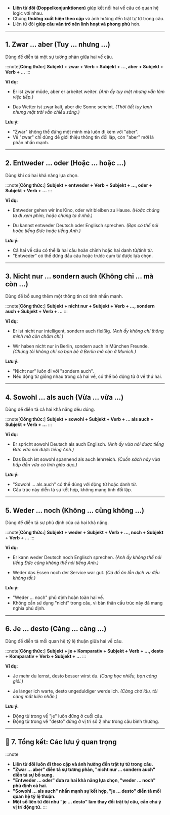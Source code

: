 
- **Liên từ đôi (Doppelkonjunktionen)** giúp kết nối hai vế câu có quan hệ logic với nhau.  
- Chúng **thường xuất hiện theo cặp** và ảnh hưởng đến trật tự từ trong câu.  
- Liên từ đôi **giúp câu văn trở nên linh hoạt và phong phú** hơn.

---

## **1. Zwar … aber (Tuy … nhưng …)**

Dùng để diễn tả một sự tương phản giữa hai vế câu.

:::note[**Công thức:**]
**Subjekt + zwar + Verb + Subjekt + …, aber + Subjekt + Verb + …**
:::

**Ví dụ:**

- Er ist zwar müde, aber er arbeitet weiter. 
	_(Anh ấy tuy mệt nhưng vẫn làm việc tiếp.)_

- Das Wetter ist zwar kalt, aber die Sonne scheint. 
	_(Thời tiết tuy lạnh nhưng mặt trời vẫn chiếu sáng.)_

**Lưu ý:**  
  - "Zwar" không thể đứng một mình mà luôn đi kèm với "aber".  
  - Vế "zwar" chỉ dùng để giới thiệu thông tin đối lập, còn "aber" mới là phần nhấn mạnh.

---

## **2. Entweder … oder (Hoặc … hoặc …)**

Dùng khi có hai khả năng lựa chọn.

:::note[**Công thức:**]
**Subjekt + entweder + Verb + Subjekt + …, oder + Subjekt + Verb + …**
:::

**Ví dụ:**

- Entweder gehen wir ins Kino, oder wir bleiben zu Hause. 
	_(Hoặc chúng ta đi xem phim, hoặc chúng ta ở nhà.)_

- Du kannst entweder Deutsch oder Englisch sprechen. 
	_(Bạn có thể nói hoặc tiếng Đức hoặc tiếng Anh.)_

**Lưu ý:**  
  - Cả hai vế câu có thể là hai câu hoàn chỉnh hoặc hai danh từ/tính từ.  
  - "Entweder" có thể đứng đầu câu hoặc trước cụm từ được lựa chọn.

---

## **3. Nicht nur … sondern auch (Không chỉ … mà còn …)**

Dùng để bổ sung thêm một thông tin có tính nhấn mạnh.

:::note[**Công thức:**]
**Subjekt + nicht nur + Subjekt + Verb + …, sondern auch + Subjekt + Verb + …**
:::

**Ví dụ:**

- Er ist nicht nur intelligent, sondern auch fleißig. 
	_(Anh ấy không chỉ thông minh mà còn chăm chỉ.)_

- Wir haben nicht nur in Berlin, sondern auch in München Freunde. 
	_(Chúng tôi không chỉ có bạn bè ở Berlin mà còn ở Munich.)_

**Lưu ý:**  
  - "Nicht nur" luôn đi với "sondern auch".  
  - Nếu động từ giống nhau trong cả hai vế, có thể bỏ động từ ở vế thứ hai.

---

## **4. Sowohl … als auch (Vừa … vừa …)**

Dùng để diễn tả cả hai khả năng đều đúng.

:::note[**Công thức:**]
**Subjekt + sowohl + Subjekt + Verb + … als auch + Subjekt + Verb + …**
:::

**Ví dụ:**

- Er spricht sowohl Deutsch als auch Englisch. 
	_(Anh ấy vừa nói được tiếng Đức vừa nói được tiếng Anh.)_

- Das Buch ist sowohl spannend als auch lehrreich. 
	_(Cuốn sách này vừa hấp dẫn vừa có tính giáo dục.)_

**Lưu ý:**  
  - "Sowohl … als auch" có thể dùng với động từ hoặc danh từ.  
  - Cấu trúc này diễn tả sự kết hợp, không mang tính đối lập.

---

## **5. Weder … noch (Không … cũng không …)**

Dùng để diễn tả sự phủ định của cả hai khả năng.

:::note[**Công thức:**]
**Subjekt + weder + Subjekt + Verb + …, noch + Subjekt + Verb + …**
:::

**Ví dụ:**

- Er kann weder Deutsch noch Englisch sprechen. 
	_(Anh ấy không thể nói tiếng Đức cũng không thể nói tiếng Anh.)_

- Weder das Essen noch der Service war gut. 
	_(Cả đồ ăn lẫn dịch vụ đều không tốt.)_

**Lưu ý:**  
  - "Weder … noch" phủ định hoàn toàn hai vế.  
  - Không cần sử dụng "nicht" trong câu, vì bản thân cấu trúc này đã mang nghĩa phủ định.

---

## **6. Je … desto (Càng … càng …)**

Dùng để diễn tả mối quan hệ tỷ lệ thuận giữa hai vế câu.

:::note[**Công thức:**]
**Subjekt + je + Komparativ + Subjekt + Verb + …, desto + Komparativ + Verb + Subjekt + …**
:::

**Ví dụ:**

- Je mehr du lernst, desto besser wirst du. 
	_(Càng học nhiều, bạn càng giỏi.)_

- Je länger ich warte, desto ungeduldiger werde ich. 
	_(Càng chờ lâu, tôi càng mất kiên nhẫn.)_

**Lưu ý:**  
  - Động từ trong vế "je" luôn đứng ở cuối câu.  
  - Động từ trong vế "desto" đứng ở vị trí số 2 như trong câu bình thường.

---

## **🎯 7. Tổng kết: Các lưu ý quan trọng**

:::note
  - **Liên từ đôi luôn đi theo cặp và ảnh hưởng đến trật tự từ trong câu.**  
  - **"Zwar … aber" diễn tả sự tương phản, "nicht nur … sondern auch" diễn tả sự bổ sung.**  
  - **"Entweder … oder" đưa ra hai khả năng lựa chọn, "weder … noch" phủ định cả hai.**  
  - **"Sowohl … als auch" nhấn mạnh sự kết hợp, "je … desto" diễn tả mối quan hệ tỷ lệ thuận.** 
  - **Một số liên từ đôi như "je … desto" làm thay đổi trật tự câu, cần chú ý vị trí động từ.**
:::
